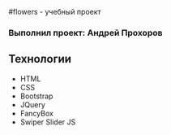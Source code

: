 #flowers - учебный проект
### Выполнил проект: Андрей Прохоров

## Технологии
- HTML
- CSS
- Bootstrap
- JQuery
- FancyBox
- Swiper Slider JS
